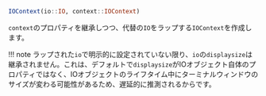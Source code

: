 ```julia
IOContext(io::IO, context::IOContext)
```

`context`のプロパティを継承しつつ、代替の`IO`をラップする`IOContext`を作成します。

!!! note
    ラップされた`io`で明示的に設定されていない限り、`io`の`displaysize`は継承されません。これは、デフォルトで`displaysize`がIOオブジェクト自体のプロパティではなく、IOオブジェクトのライフタイム中にターミナルウィンドウのサイズが変わる可能性があるため、遅延的に推測されるからです。

